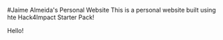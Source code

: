 #Jaime Almeida's Personal Website
This is a personal website built using hte Hack4Impact Starter Pack!

Hello!